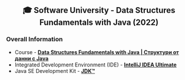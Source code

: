 <h2 align="center">🎓 Software University - Data Structures Fundamentals with Java (2022)</h2>

### Overall Information
* Course - [**Data Structures Fundamentals with Java | Структури от данни с Java**](https://softuni.bg/trainings/3671/data-structures-fundamentals-with-java-february-2022)
* Integrated Development Environment (IDE) - [**IntelliJ IDEA Ultimate**](https://www.jetbrains.com/idea/)
* Java SE Development Kit - [**JDK™**](https://www.oracle.com/java/technologies/downloads/#jdk17-windows)
